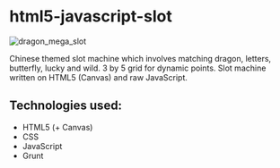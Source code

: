 # html5-javascript-slot

![dragon_mega_slot](https://github.com/mngz47/mega-slot/assets/15697629/7760782d-a782-4268-a2c4-a5026550deba)

Chinese themed slot machine which involves matching dragon, letters, butterfly, lucky and wild. 3  by 5 grid for dynamic points.
Slot machine written on HTML5 (Canvas) and raw JavaScript.

## Technologies used:

* HTML5 (+ Canvas)
* CSS
* JavaScript 
* Grunt
